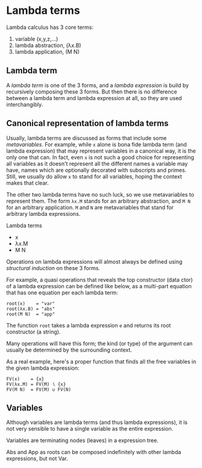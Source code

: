 # Lambda terms

Lambda calculus has 3 core terms:
1. variable (x,y,z,…)
2. lambda abstraction, (λx.B)
3. lambda application, (M N)

## Lambda term

A *lambda term* is one of the 3 forms, and a *lambda expression* is build by recursively composing these 3 forms. But then there is no difference between a lambda term and lambda expression at all, so they are used interchangibly.

## Canonical representation of lambda terms

Usually, lambda terms are discussed as forms that include some *metavariables*. For example, while `x` alone is bona fide lambda term (and lambda expression) that may represent variables in a canonical way, it is the only one that can. In fact, even `x` is not such a good choice for representing all variables as it doesn't represent all the different names a variable may have, names which are optionally decorated with subscripts and primes. Still, we usually do allow `x` to stand for all variables, hoping the context makes that clear.

The other two lambda terms have no such luck, so we use metavariables to represent them. The form `λx.M` stands for an arbitrary abstraction, and `M N` for an arbitrary application. `M` and `N` are metavariables that stand for arbitrary lambda expressions.

Lambda terms
- x
- λx.M
- M N

Operations on lambda expressions will almost always be defined using *structural induction* on these 3 forms.

For example, a quasi operations that reveals the top constructor (data ctor) of a lambda expression can be defined like below, as a multi-part equation that has one equation per each lambda term:

```
root(x)    = "var"
root(λx.B) = "abs"
root(M N)  = "app"
```

The function `root` takes a lambda expression `e` and returns its root constructor (a string).

Many operations will have this form; the kind (or type) of the argument can usually be determined by the surrounding context.

As a real example, here's a proper function that finds all the free variables in the given lambda expression:

```
FV(x)    = {x}
FV(λx.M) = FV(M) ∖ {x}
FV(M N)  = FV(M) ∪ FV(N)
```

## Variables

Although variables are lambda terms (and thus lambda expressions), it is not very sensible to have a single variable as the entire expression.

Variables are terminating nodes (leaves) in a expression tree.

Abs and App as roots can be composed indefinitely with other lambda expressions, but not Var.
